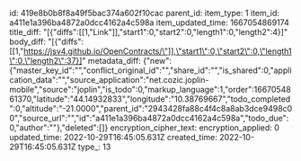id: 419e8b0b8f8a49f5bac374a602f10cac
parent_id: 
item_type: 1
item_id: a411e1a396ba4872a0dcc4162a4c598a
item_updated_time: 1667054869174
title_diff: "[{\"diffs\":[[1,\"Link\"]],\"start1\":0,\"start2\":0,\"length1\":0,\"length2\":4}]"
body_diff: "[{\"diffs\":[[1,\"https://jsv4.github.io/OpenContracts/\"]],\"start1\":0,\"start2\":0,\"length1\":0,\"length2\":37}]"
metadata_diff: {"new":{"master_key_id":"","conflict_original_id":"","share_id":"","is_shared":0,"application_data":"","source_application":"net.cozic.joplin-mobile","source":"joplin","is_todo":0,"markup_language":1,"order":1667054861370,"latitude":"44.14932833","longitude":"10.38769667","todo_completed":0,"altitude":"-21.0000","parent_id":"2943428fa88c4f4c8a8ab3dce9498c00","source_url":"","id":"a411e1a396ba4872a0dcc4162a4c598a","todo_due":0,"author":""},"deleted":[]}
encryption_cipher_text: 
encryption_applied: 0
updated_time: 2022-10-29T16:45:05.631Z
created_time: 2022-10-29T16:45:05.631Z
type_: 13